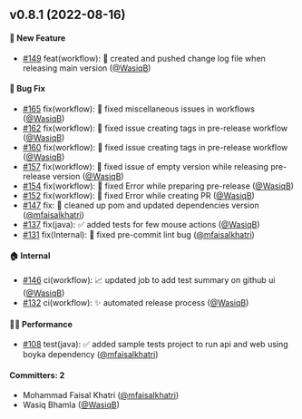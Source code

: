 
## v0.8.1 (2022-08-16)

#### :rocket: New Feature
* [#149](https://github.com/WasiqBhamla/boyka-framework/pull/149) feat(workflow): :construction_worker: created and pushed change log file when releasing main version ([@WasiqB](https://github.com/WasiqB))

#### :bug: Bug Fix
* [#165](https://github.com/WasiqBhamla/boyka-framework/pull/165) fix(workflow): :bug: fixed miscellaneous issues in workflows ([@WasiqB](https://github.com/WasiqB))
* [#162](https://github.com/WasiqBhamla/boyka-framework/pull/162) fix(workflow): 🐛 fixed issue creating tags in pre-release workflow ([@WasiqB](https://github.com/WasiqB))
* [#160](https://github.com/WasiqBhamla/boyka-framework/pull/160) fix(workflow): :bug: fixed issue creating tags in pre-release workflow ([@WasiqB](https://github.com/WasiqB))
* [#157](https://github.com/WasiqBhamla/boyka-framework/pull/157) fix(workflow): :bug: fixed issue of empty version while releasing pre-release version ([@WasiqB](https://github.com/WasiqB))
* [#154](https://github.com/WasiqBhamla/boyka-framework/pull/154) fix(workflow): :bug: fixed Error while preparing pre-release ([@WasiqB](https://github.com/WasiqB))
* [#152](https://github.com/WasiqBhamla/boyka-framework/pull/152) fix(workflow): :bug: fixed Error while creating PR ([@WasiqB](https://github.com/WasiqB))
* [#147](https://github.com/WasiqBhamla/boyka-framework/pull/147) fix: :bug: cleaned up pom and updated dependencies version ([@mfaisalkhatri](https://github.com/mfaisalkhatri))
* [#137](https://github.com/WasiqBhamla/boyka-framework/pull/137) fix(java): :white_check_mark: added tests for few mouse actions ([@WasiqB](https://github.com/WasiqB))
* [#131](https://github.com/WasiqBhamla/boyka-framework/pull/131) fix(Internal): :bug: fixed pre-commit lint bug ([@mfaisalkhatri](https://github.com/mfaisalkhatri))

#### :house: Internal
* [#146](https://github.com/WasiqBhamla/boyka-framework/pull/146) ci(workflow): 📈 updated job to add test summary on github ui ([@WasiqB](https://github.com/WasiqB))
* [#132](https://github.com/WasiqBhamla/boyka-framework/pull/132) ci(workflow): :sparkles: automated release process ([@WasiqB](https://github.com/WasiqB))

#### :running_woman: Performance
* [#108](https://github.com/WasiqBhamla/boyka-framework/pull/108) test(java): :white_check_mark: added sample tests project to run api and web using boyka dependency ([@mfaisalkhatri](https://github.com/mfaisalkhatri))

#### Committers: 2
- Mohammad Faisal Khatri ([@mfaisalkhatri](https://github.com/mfaisalkhatri))
- Wasiq Bhamla ([@WasiqB](https://github.com/WasiqB))
